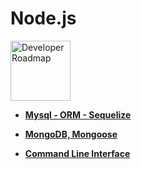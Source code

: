 # Node.js

  <img src="https://www.google.co.kr/url?sa=i&rct=j&q=&esrc=s&source=images&cd=&ved=2ahUKEwiXp-fb083gAhWLfbwKHZQGCVEQjRx6BAgBEAU&url=https%3A%2F%2Fwww.sohamkamani.com%2Fblog%2F2018%2F05%2F30%2Funderstanding-how-expressjs-works%2F&psig=AOvVaw2rTqrYvNmeQn-JyGozgg-3&ust=1550866745366748" alt="Developer Roadmap" width="96" height="96">
 


* **[Mysql - ORM - Sequelize](./Chapter07/mysql-sequelize/README.md)**

* **[MongoDB, Mongoose](./Chapter08/MongoDB/README.md)**

* **[Command Line Interface](./Chapter08/Node-CLI/README.md)**
